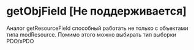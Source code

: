 getObjField [Не поддерживается]
========

Аналог getResourceField способный работать не только с объектами типа modResource. Помимо этого можно выбирать тип выборки PDO/xPDO
